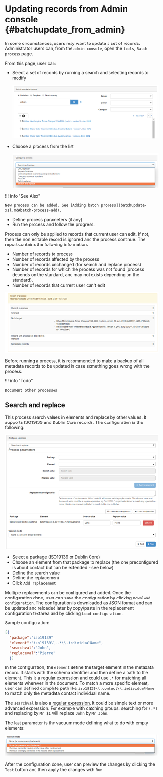 # Updating records from Admin console {#batchupdate_from_admin}

In some circumstances, users may want to update a set of records. Administrator users can, from the `admin console`, open the `tools`, `Batch process` page.

From this page, user can:

-   Select a set of records by running a search and selecting records to modify

    ![](img/batch-search-and-select.png)

-   Choose a process from the list

    ![](img/batch-choose-a-process.png)

!!! info "See Also"

    New process can be added. See [Adding batch process](batchupdate-xsl.md#batch-process-add).


-   Define process parameters (if any)
-   Run the process and follow the progress.

Process can only be applied to records that current user can edit. If not, then the non editable record is ignored and the process continue. The report contains the following information:

-   Number of records to process
-   Number of records affected by the process
-   Number of records unchanged (for search and replace process)
-   Number of records for which the process was not found (process depends on the standard, and may not exists depending on the standard).
-   Number of records that current user can't edit

![](img/batch-report.png)

Before running a process, it is recommended to make a backup of all metadata records to be updated in case something goes wrong with the process.

!!! info "Todo"

    Document other processes


## Search and replace

This process search values in elements and replace by other values. It supports ISO19139 and Dublin Core records. The configuration is the following:

![](img/batch-search-and-replace-configuration.png)

-   Select a package (ISO19139 or Dublin Core)
-   Choose an element from that package to replace (the one preconfigured is about contact but can be extended - see below)
-   Define the search value
-   Define the replacement
-   Click `Add replacement`

Multiple replacements can be configured and added. Once the configuration done, user can save the configuration by clicking `Download configuration`. The configuration is downloaded as JSON format and can be updated and reloaded later by copy/paste in the replacement configuration textarea and by clicking `Load configuration`.

Sample configuration:

``` json
[{
  "package":"iso19139",
  "element":"iso19139\\..*\\.individualName",
  "searchval":"John",
  "replaceval":"Pierre"
  }]
```

In the configuration, the `element` define the target element in the metadata record. It starts with the schema identifier and then define a path to the element. This is a regular expression and could use `.*` for matching all elements wherever in the document. To match a more specific element, user can defined complete path like `iso19139\\.contact\\.individualName` to match only the metadata contact individual name.

The `searchval` is also a [regular expression](https://www.regular-expressions.info/tutorial.html). It could be simple text or more advanced expression. For example with catching groups, searching for `(.*)` and replacing by `Mr $1` will replace `John` by `Mr John`.

The last parameter is the vacuum mode defining what to do with empty elements:

![](img/batch-search-and-replace-vacuum.png)

After the configuration done, user can preview the changes by clicking the `Test` button and then apply the changes with `Run`
